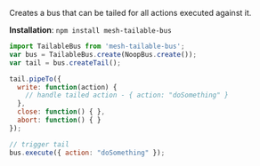 
Creates a bus that can be tailed for all actions executed against it.

**Installation**: `npm install mesh-tailable-bus`

```javascript
import TailableBus from 'mesh-tailable-bus';
var bus = TailableBus.create(NoopBus.create());
var tail = bus.createTail();

tail.pipeTo({
  write: function(action) {
    // handle tailed action - { action: "doSomething" }
  },
  close: function() { },
  abort: function() { }
});

// trigger tail
bus.execute({ action: "doSomething" });
```
